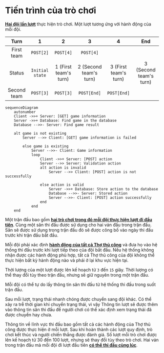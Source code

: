 # Tiến trình của trò chơi

**<u>Hai đội lần lượt</u>** thực hiện trò chơi. Một lượt tương ứng với hành động của mỗi đội.

|    Turn     |        1        |           2           |           3            |           4           |          End           |
| :---------: | :-------------: | :-------------------: | :--------------------: | :-------------------: | :--------------------: |
| First team  |    `POST[2]`    |       `POST[4]`       |       `POST[4]`        |                       |                        |
|   Status    | `Initial state` | 1 (First team's turn) | 2 (Second team's turn) | 3 (First team's turn) | 3 (Second team's turn) |
| Second team |    `POST[3]`    |       `POST[3]`       |      `POST[End]`       |      `POST[End]`      |                        |

```mermaid
sequenceDiagram
    autonumber
    Client ->>+ Server: [GET] game information
    Server ->>+ Database: Find game in the database
    Database -->>- Server: Find game result

    alt game is not existing
        Server -->> Client: [GET] game information is failed

        else game is existing
            Server -->>- Client: Game information
            loop
                Client ->>+ Server: [POST] action
                Server -->> Server: Validation action
                alt action is invalid
                    Server -->> Client: [POST] action is not successfully

                else action is valid
                    Server ->>+ Database: Store action to the database
                    Database -->>- Server: Stored action
                    Server -->>- Client: [POST] action successfully
                end
            end
    end
```

Một trận đấu bao gồm **<u>hai trò chơi trong đó mỗi đội thực hiện lượt đi đầu tiên</u>**.
Cùng một sân thi đấu được sử dụng cho hai ván đấu trong trận đấu.
Sân sẽ được sử dụng trong trận đấu đó sẽ được công bố vào ngày thi đấu trước khi trận đấu bắt đầu.

Mỗi đội phải xác định **<u>hành động của tất cả Thợ thủ công</u>** và đưa họ vào hệ thống thi đấu trước khi lượt tiếp theo của đội bắt đầu.
Nếu hệ thống không nhận được các hành động phù hợp, tất cả Thợ thủ công của đội không thể thực hiện bất kỳ hành động nào và phải ở lại khu vực hiện tại.

Thời lượng của một lượt được lên kế hoạch từ `3` đến `15` giây.
Thời lượng có thể thay đổi tùy theo trận đấu, nhưng sẽ giữ nguyên trong một trận đấu.

Mỗi đội có thể tự do lấy thông tin sân thi đấu từ hệ thống thi đấu trong suốt trận đấu.

Sau mỗi lượt, trạng thái nhanh chóng được chuyển sang đội khác.
Có thể xảy ra trễ thời gian khi chuyển trạng thái, vì vậy Thông tin lượt sẽ được thêm vào thông tin sân thi đấu để người chơi có thể xác định xem trạng thái đã được chuyển hay chưa.

Thông tin về lĩnh vực thi đấu bao gồm tất cả các hành động của Thợ thủ công được thực hiện ở mỗi lượt.
Sau khi hoàn thành các lượt quy định, trò chơi kết thúc và người chiến thắng được đánh giá.
Số lượt mỗi trò chơi được lên kế hoạch từ 30 đến 100 lượt, nhưng sẽ thay đổi tùy theo trò chơi.
Hai ván trong trận đấu mà mỗi đội đi lượt đầu tiên **<u>có thể thi đấu cùng lúc</u>**.
